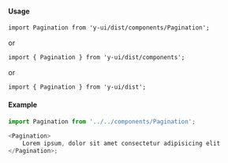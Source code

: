 #### Usage

```markdown
import Pagination from 'y-ui/dist/components/Pagination';
```

or

```markdown
import { Pagination } from 'y-ui/dist/components';
```

or

```markdown
import { Pagination } from 'y-ui/dist';
```

#### Example

```js
import Pagination from '../../components/Pagination';

<Pagination>
	Lorem ipsum, dolor sit amet consectetur adipisicing elit
</Pagination>;
```

